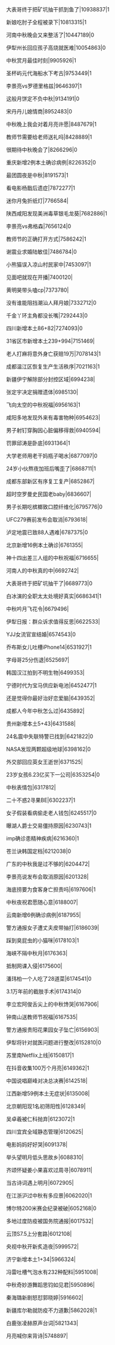 大表哥终于把矿坑抽干抓到鱼了|10938837|1

新娘吃肘子全程被录下|10813315|1

河南中秋晚会又来整活了|10447189|0

伊犁州长回应孩子高烧就医难|10054863|0

中秋赏月最佳时刻|9905926|1

圣杯屿元代海船水下考古|9753449|1

李景亮vs罗德里格兹|9646397|1

这般月饼定不负中秋|9134191|0

宋丹丹儿媳情商|8952483|0

中秋晚上我会对着月亮许愿|8487679|1

教师节需要给老师送礼吗|8428889|1

很期待中秋晚会了|8266296|0

重庆新增2例本土确诊病例|8226352|0

最团圆夜是中秋|8191573|1

看电影杨戬后遗症|7872277|1

迷你月兔折纸灯|7766584|

陕西咸阳发现美洲毒草银毛龙葵|7682886|1

李景亮vs弗格森|7656124|0

教师节的正确打开方式|7586242|1

谢震业求婚陆敏佳|7486784|0

小熊猫误入凉山村民家中|7453097|1

见面吧就现在开播|7400120|

黄明昊带头嗑cp|7373780|

没有谁能阻挡潮汕人拜月娘|7332712|0

千金丫环主角都没长嘴|7292443|0

四川新增本土86+82|7274093|0

31省区市新增本土239+994|7151469|

老人打麻将意外身亡获赔19万|7078143|1

成都温江区恢复生产生活秩序|7021163|1

新疆伊宁解除部分封控区域|6994238|

张定宇决定捐赠遗体|6985130|

飞向太空的中秋祝福|6956163|1

咸阳多地发现外来有毒害物种|6954623|

男子射钉穿胸因心脏偏移得救|6940594|

罚罪邱涛是卧底|6931364|1

大学老师用老干妈瓶子喝水|6877097|0

24岁小伙熬夜加班后嘴歪了|6868711|1

成都东部新区有序复工复产|6852867|

超时空罗曼史民国老baby|6836607|

男子长期吃槟榔致口腔纤维化|6795776|0

UFC279赛前发布会取消|6793618|

泸定地震已致88人遇难|6787375|0

北京新增16例本土确诊|6761355|

神十四出差三人组的中秋祝福|6716655|

河南人的中秋真的中|6692742|

大表哥终于把矿坑抽干了|6689773|0

白冰演的全职太太处境好真实|6686341|1

中秋吟月飞花令|6679496|

伊犁日报：群众诉求值得反思|6622533|

YJJ女流官宣结婚|6574543|0

乔布斯女儿吐槽iPhone14|6531927|1

字母哥25分伤退|6525697|

韩国汉江拍到不明生物|6499353|

宁德时代为宝马供应新电池|6452477|1

还是觉得你最好治好恋爱脑|6439352|

成都人今年中秋怎么过|6435892|

贵州新增本土5+43|6431588|

24名震中失联特警已找到|6421822|0

NASA发现两颗超级地球|6398162|0

外交部回应英女王逝世|6371525|

23岁女孩6.23亿买下一公司|6353254|0

中秋表情包|6317812|

二十不惑2寻果BE|6302237|1

女子假装看病偷走老人钱包|6245517|0

曝湖人爵士交易僵持原因|6230743|1

imp确诊患精神疾病|6216360|1

苍兰诀韩国定档|6212038|0

广东的中秋我是过不够的|6204472|

李景亮说发布会取消原因|6201328|

海底捞要为食客身亡担责吗|6197606|1

中秋夜祝君愿随心意|6188007|

云南新增6例确诊病例|6187955|

警方通报女子遭丈夫皮带抽打|6186039|

踩到臭屁虫的小猫咪|6178103|1

海峡不隔中秋月|6176363|

抵制网课入侵|6175600|

潘玮柏一个人吃了28道菜|6174541|0

3.1万年前的截肢手术|6174314|0

李立宏阿俊舌尖上的中秋馋哭|6167906|

钟南山送教师节祝福|6167535|

警方通报贵阳花果园女子坠亡|6156903|

伊犁将针对就医问题进行整改|6152810|0

苏里南Netflix上线|6150817|1

在抖音收集100万个月亮|6149362|1

中国说唱巅峰对决总决赛|6142518|

江西新增59例本土无症状|6135008|

北京朝阳现1名初筛阳性|6128349|

吴卓羲被仁科抛弃|6123072|1

四川宜宾全域静态管理|6120625|

电影妈妈好好哭|6091378|

举头望明月低头思故乡|6088310|

齐颂怀疑姜小果喜欢过周寻|6078911|

当古诗词遇上明月|6072905|

在江浙沪过中秋有多应景|6062020|1

博尔特200米赛会纪录被破|6052168|0

多地过度防疫被国务院通报|6017532|

云顶S7.5上分套路|6012108|

央视中秋开新炙造夜|5999572|

济宁新增本土1+34|5966324|

冯雷吐槽气泡水有232种配料|5951008|

中秋奇妙游舞蹈思钧如见君|5950896|

秦海璐新剧怒怼郭晓婷|5916602|

新疆库尔勒就防疫不力道歉|5862028|1

白鹿张凌赫原声台词|5821343|

月亮喊你来背诗|5748897|

